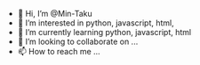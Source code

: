 - 👋 Hi, I’m @Min-Taku
- 👀 I’m interested in python, javascript, html,
- 🌱 I’m currently learning python, javascript, html
- 💞️ I’m looking to collaborate on ...
- 📫 How to reach me ...


